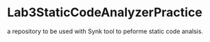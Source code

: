 # Lab3StaticCodeAnalyzerPractice
a repository to be used with Synk tool to peforme static code analsis.
